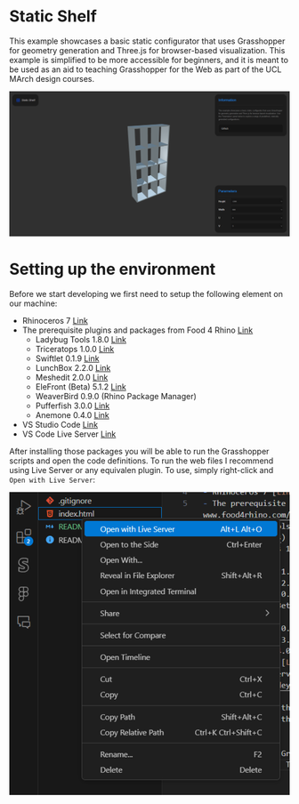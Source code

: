 # Static Shelf

This example showcases a basic static configurator that uses Grasshopper for geometry generation and Three.js for browser-based visualization. This example is simplified to be more accessible for beginners, and it is meant to be used as an aid to teaching Grasshopper for the Web as part of the UCL MArch design courses.


![alt](assets/web-browser-ui.png "Screengrab of the app UI")


# Setting up the environment

Before we start developing we first need to setup the following element on our machine:
- Rhinoceros 7 [Link](https://www.rhino3d.com/7/)
- The prerequisite plugins and packages from Food 4 Rhino [Link](https://www.food4rhino.com/en)
    - Ladybug Tools 1.8.0 [Link](https://www.food4rhino.com/en/app/ladybug-tools)
    - Triceratops 1.0.0 [Link](https://www.food4rhino.com/en/app/triceratops)
    - Swiftlet 0.1.9 [Link](https://www.food4rhino.com/en/app/swiftlet)
    - LunchBox 2.2.0 [Link](https://www.food4rhino.com/en/app/lunchbox)
    - Meshedit 2.0.0 [Link](https://www.food4rhino.com/en/app/meshedit)
    - EleFront (Beta) 5.1.2 [Link](https://www.food4rhino.com/en/app/elefront)
    - WeaverBird 0.9.0 (Rhino Package Manager)
    - Pufferfish 3.0.0 [Link](https://www.food4rhino.com/en/app/pufferfish)
    - Anemone 0.4.0 [Link](https://www.food4rhino.com/en/app/anemone)
- VS Studio Code [Link](https://code.visualstudio.com/download)
- VS Code Live Server [Link](https://marketplace.visualstudio.com/items?itemName=ritwickdey.LiveServer)

After installing those packages you will be able to run the Grasshopper scripts and open the code definitions. To run the web files I recommend using Live Server or any equivalen plugin. To use, simply right-click and `Open with Live Server`:

![alt](assets/live-server-run.png "Image of the VS Code command")
